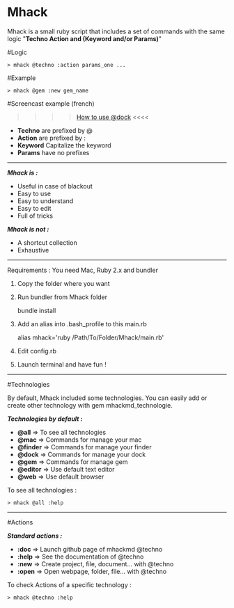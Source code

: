 Mhack
=====

Mhack is a small ruby script that includes a set of commands with the same logic "**Techno Action and (Keyword and/or Params)**"


#Logic

    > mhack @techno :action params_one ...

#Example  

    > mhack @gem :new gem_name 


#Screencast example (french)

>>>> [How to use @dock](https://www.youtube.com/watch?v=uHuCRv2hloY) <<<<



 - **Techno** are prefixed by @
 - **Action** are prefixed by :
 - **Keyword** Capitalize the keyword
 - **Params** have no prefixes
    
----------
***Mhack is :***

 - Useful in case of blackout
 - Easy to use
 - Easy to understand
 - Easy to edit
 - Full of tricks


***Mhack is not :***

 - A shortcut collection 
 - Exhaustive

----------


Requirements : You need Mac, Ruby 2.x and bundler

 1. Copy the folder where you want
 2. Run bundler from Mhack folder

	bundle install

 3. Add an alias into .bash_profile to this main.rb

    alias mhack='ruby /Path/To/Folder/Mhack/main.rb'

 4. Edit config.rb 
 5. Launch terminal and have fun !


 ----------

#Technologies

By default, Mhack included some technologies. You can easily add or create other technology with gem mhackmd_technologie.

***Technologies by default :***

 - **@all** => To see all technologies
 - **@mac** => Commands for manage your mac
 - **@finder** => Commands for manage your finder
 - **@dock** => Commands for manage your dock
 - **@gem** => Commands for manage gem
 - **@editor** => Use default text editor
 - **@web** => Use default browser




To see all technologies :

    > mhack @all :help  

 ----------

#Actions


***Standard actions :***

 - **:doc** => Launch github page of mhackmd @techno
 - **:help** => See the documentation of @techno
 - **:new** => Create project, file, document... with @techno 
 - **:open** => Open webpage, folder, file... with @techno
 

To check Actions of a specific technology :

    > mhack @techno :help  
